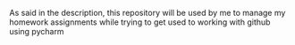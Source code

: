 As said in the description, this repository will be used by me to manage my homework assignments while trying to get used to working with github using pycharm
